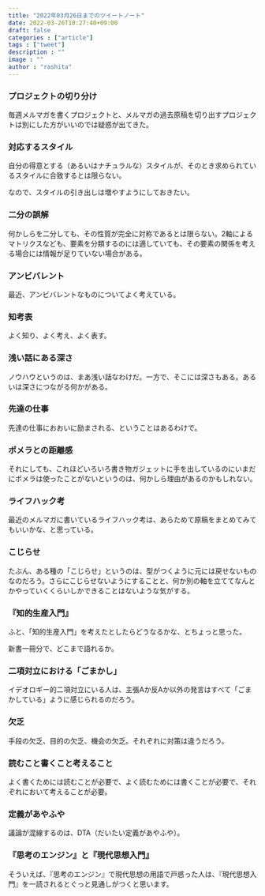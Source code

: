 ```yaml
---
title: "2022年03月26日までのツイートノート"
date: 2022-03-26T10:27:40+09:00
draft: false
categories : ["article"]
tags : ["tweet"]
description : ""
image : ""
author : "rashita"
---
```


### プロジェクトの切り分け

毎週メルマガを書くプロジェクトと、メルマガの過去原稿を切り出すプロジェクトは別にした方がいいのでは疑惑が出てきた。

### 対応するスタイル

自分の得意とする（あるいはナチュラルな）スタイルが、そのとき求められているスタイルに合致するとは限らない。

なので、スタイルの引き出しは増やすようにしておきたい。

### 二分の誤解

何かしらを二分しても、その性質が完全に対称であるとは限らない。2軸によるマトリクスなども、要素を分類するのには適していても、その要素の関係を考える場合には情報が足りていない場合がある。

### アンビバレント

最近、アンビバレントなものについてよく考えている。

### 知考表

よく知り、よく考え、よく表す。

### 浅い話にある深さ

ノウハウというのは、まあ浅い話なわけだ。一方で、そこには深さもある。あるいは深さにつながる何かがある。

### 先達の仕事

先達の仕事におおいに励まされる、ということはあるわけで。

### ポメラとの距離感

それにしても、これほどいろいろ書き物ガジェットに手を出しているのにいまだにポメラは使ったことがないというのは、何かしら理由があるのかもしれない。

### ライフハック考

最近のメルマガに書いているライフハック考は、あらためて原稿をまとめてみてもいいかな、と思っている。

### こじらせ

たぶん、ある種の「こじらせ」というのは、型がつくように元には戻せないものなのだろう。さらにこじらせないようにすることと、何か別の軸を立ててなんとかやっていくくらいしかできることはないような気がする。

### 『知的生産入門』

ふと、「知的生産入門」を考えたとしたらどうなるかな、とちょっと思った。

新書一冊分で、どこまで語れるか。

### 二項対立における「ごまかし」

イデオロギー的二項対立にいる人は、主張Aか反Aか以外の発言はすべて「ごまかしている」ように感じられるのだろう。

### 欠乏

手段の欠乏、目的の欠乏、機会の欠乏。それぞれに対策は違うだろう。

### 読むこと書くこと考えること

よく書くためには読むことが必要で、よく読むためには書くことが必要で、それぞれにおいて考えることが必要。

### 定義があやふや

議論が混線するのは、DTA（だいたい定義があやふや）。

### 『思考のエンジン』と『現代思想入門』

そういえば、『思考のエンジン』で現代思想の用語で戸惑った人は、『現代思想入門』を一読されるとぐっと見通しがつくと思います。